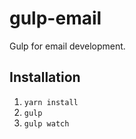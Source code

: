 # gulp-email
Gulp for email development.

## Installation

1. `yarn install`
2. `gulp`
3. `gulp watch`
